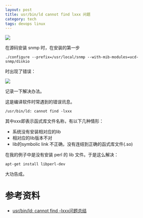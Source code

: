 ```yaml
---
layout: post
title: usr/bin/ld cannot find lxxx 问题
category: tech
tags: devops linux
---
```


![](https://cdn.kelu.org/blog/tags/linux.jpg)

在源码安装 snmp 时，在安装的第一步

    ./configure --prefix=/usr/local/snmp --with-mib-modules=ucd-snmp/diskio

时出现了错误：

![](https://cdn.kelu.org/blog/2017/03/20170328202414.jpg)

记录一下解决办法。

这是编译软件时常遇到的错误讯息。

    /usr/bin/ld: cannot find -lxxx 
    
其中xxx即表示函式库文件名称，有以下几种情形：

* 系统没有安装相对应的lib
* 相对应的lib版本不对
* lib的symbolic link 不正确，没有连结到正确的函式库文件(.so)

在我的例子中是没有安装 perl 的 lib 文件。于是这么解决：

    apt-get install libperl-dev
    
大功告成。    

# 参考资料

* [usr/bin/ld: cannot find -lxxx问题总结](http://eminzhang.blog.51cto.com/5292425/1285705)

